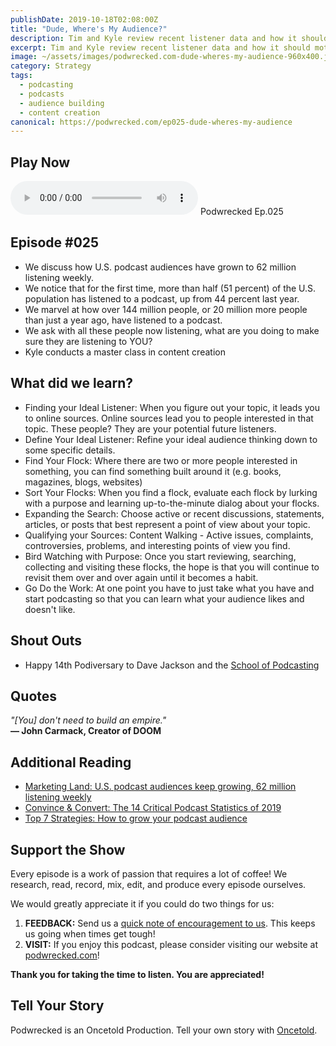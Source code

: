 ```yaml
---
publishDate: 2019-10-18T02:08:00Z
title: "Dude, Where's My Audience?"
description: Tim and Kyle review recent listener data and how it should motivate you to double down on content research designed to build your audience.
excerpt: Tim and Kyle review recent listener data and how it should motivate you to double down on content research designed to build your audience.
image: ~/assets/images/podwrecked.com-dude-wheres-my-audience-960x400.jpg
category: Strategy
tags:
  - podcasting
  - podcasts
  - audience building
  - content creation
canonical: https://podwrecked.com/ep025-dude-wheres-my-audience
---
```


## Play Now

<audio id="player" controls type="audio/mpeg" src="https://storage.googleapis.com/storage.oncetold.net/80000029/20800079/pw025-dude-wheres-my-audience.mp3">Your browser does not support the audio element.</audio>
Podwrecked Ep.025

## Episode #025

- We discuss how U.S. podcast audiences have grown to 62 million listening weekly.
- We notice that for the first time, more than half (51 percent) of the U.S. population has listened to a podcast, up from 44 percent last year.
- We marvel at how over 144 million people, or 20 million more people than just a year ago, have listened to a podcast.
- We ask with all these people now listening, what are you doing to make sure they are listening to YOU?
- Kyle conducts a master class in content creation

## What did we learn?

- Finding your Ideal Listener: When you figure out your topic, it leads you to online sources. Online sources lead you to people interested in that topic. These people? They are your potential future listeners.
- Define Your Ideal Listener: Refine your ideal audience thinking down to some specific details.
- Find Your Flock: Where there are two or more people interested in something, you can find something built around it (e.g. books, magazines, blogs, websites)
- Sort Your Flocks: When you find a flock, evaluate each flock by lurking with a purpose and learning up-to-the-minute dialog about your flocks.
- Expanding the Search: Choose active or recent discussions, statements, articles, or posts that best represent a point of view about your topic.
- Qualifying your Sources: Content Walking - Active issues, complaints, controversies, problems, and interesting points of view you find.
- Bird Watching with Purpose: Once you start reviewing, searching, collecting and visiting these flocks, the hope is that you will continue to revisit them over and over again until it becomes a habit.
- Go Do the Work: At one point you have to just take what you have and start podcasting so that you can learn what your audience likes and doesn't like.

## Shout Outs

- Happy 14th Podiversary to Dave Jackson and the <a href="http://schoolofpodcasting.com/" target="_blank">School of Podcasting</a>

## Quotes

_"[You] don't need to build an empire."_<br />
**― John Carmack, Creator of DOOM**

## Additional Reading

- <a href="https://marketingland.com/u-s-podcast-audiences-keep-growing-62-million-listening-weekly-258179" target="_blank">Marketing Land: U.S. podcast audiences keep growing, 62 million listening weekly</a>
- <a href="https://www.convinceandconvert.com/podcast-research/2019-podcast-statistics/" target="_blank">Convince & Convert: The 14 Critical Podcast Statistics of 2019</a>
- <a href="https://www.eofire.com/top-7-strategies-how-to-grow-your-podcast/" target="_blank">Top 7 Strategies: How to grow your podcast audience</a>

## Support the Show

Every episode is a work of passion that requires a lot of coffee! We research, read, record, mix, edit, and produce every episode ourselves.

We would greatly appreciate it if you could do two things for us:

1. **FEEDBACK:** Send us a <a href="mailto:podwrecked@gmail.com" target="_blank">quick note of encouragement to us</a>. This keeps us going when times get tough!
1. **VISIT:** If you enjoy this podcast, please consider visiting our website at <a href="https://podwrecked.com" target="_blank">podwrecked.com</a>!

**Thank you for taking the time to listen. You are appreciated!**

## Tell Your Story

Podwrecked is an Oncetold Production. Tell your own story with <a href="https://oncetold.us" target="_blank">Oncetold</a>.
